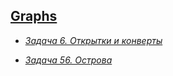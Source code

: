 ## [Graphs](https://github.com/violetdoroshko/algorithm_theory/tree/master/Graphs)

 + [*Задача 6. Открытки и конверты*](https://github.com/violetdoroshko/algorithm_theory/tree/master/Graphs/z6)

 + [*Задача 56. Острова*](https://github.com/violetdoroshko/algorithm_theory/tree/master/Graphs/z56)
